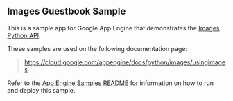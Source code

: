## Images Guestbook Sample

This is a sample app for Google App Engine that demonstrates the [Images Python
API](https://cloud.google.com/appengine/docs/python/images/usingimages).

<!-- auto-doc-link -->
These samples are used on the following documentation page:

> https://cloud.google.com/appengine/docs/python/images/usingimages

<!-- end-auto-doc-link -->

Refer to the [App Engine Samples README](../../README.md) for information on how to run and deploy this sample.